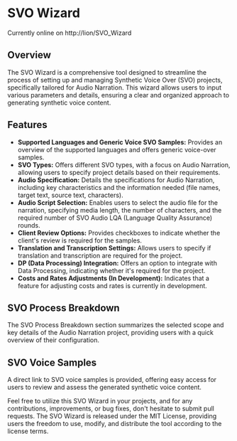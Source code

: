 # SVO Wizard
Currently online on http://lion/SVO_Wizard

## Overview

The SVO Wizard is a comprehensive tool designed to streamline the process of setting up and managing Synthetic Voice Over (SVO) projects, specifically tailored for Audio Narration. This wizard allows users to input various parameters and details, ensuring a clear and organized approach to generating synthetic voice content.

## Features

- **Supported Languages and Generic Voice SVO Samples:** Provides an overview of the supported languages and offers generic voice-over samples.
- **SVO Types:** Offers different SVO types, with a focus on Audio Narration, allowing users to specify project details based on their requirements.
- **Audio Specification:** Details the specifications for Audio Narration, including key characteristics and the information needed (file names, target text, source text, characters).
- **Audio Script Selection:** Enables users to select the audio file for the narration, specifying media length, the number of characters, and the required number of SVO Audio LQA (Language Quality Assurance) rounds.
- **Client Review Options:** Provides checkboxes to indicate whether the client's review is required for the samples.
- **Translation and Transcription Settings:** Allows users to specify if translation and transcription are required for the project.
- **DP (Data Processing) Integration:** Offers an option to integrate with Data Processing, indicating whether it's required for the project.
- **Costs and Rates Adjustments (In Development):** Indicates that a feature for adjusting costs and rates is currently in development.

## SVO Process Breakdown

The SVO Process Breakdown section summarizes the selected scope and key details of the Audio Narration project, providing users with a quick overview of their configuration.

## SVO Voice Samples

A direct link to SVO voice samples is provided, offering easy access for users to review and assess the generated synthetic voice content.

Feel free to utilize this SVO Wizard in your projects, and for any contributions, improvements, or bug fixes, don't hesitate to submit pull requests. The SVO Wizard is released under the MIT License, providing users the freedom to use, modify, and distribute the tool according to the license terms.
